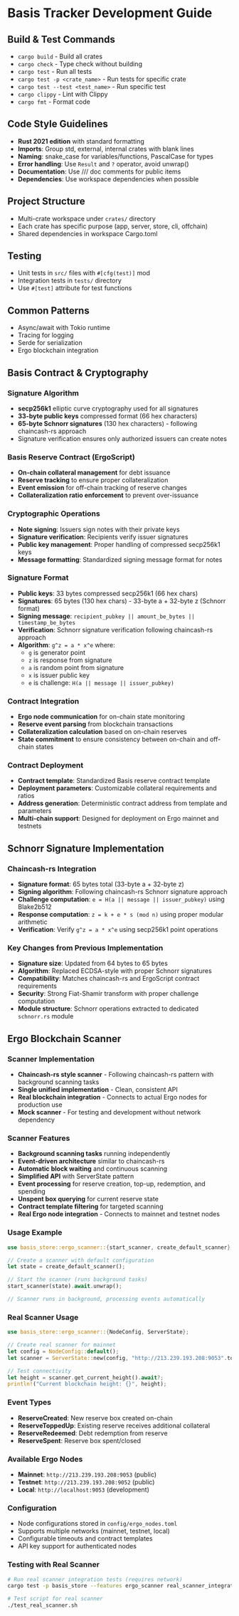 # Basis Tracker Development Guide

## Build & Test Commands
- `cargo build` - Build all crates
- `cargo check` - Type check without building
- `cargo test` - Run all tests
- `cargo test -p <crate_name>` - Run tests for specific crate
- `cargo test --test <test_name>` - Run specific test
- `cargo clippy` - Lint with Clippy
- `cargo fmt` - Format code

## Code Style Guidelines
- **Rust 2021 edition** with standard formatting
- **Imports**: Group std, external, internal crates with blank lines
- **Naming**: snake_case for variables/functions, PascalCase for types
- **Error handling**: Use `Result` and `?` operator, avoid unwrap()
- **Documentation**: Use /// doc comments for public items
- **Dependencies**: Use workspace dependencies when possible

## Project Structure
- Multi-crate workspace under `crates/` directory
- Each crate has specific purpose (app, server, store, cli, offchain)
- Shared dependencies in workspace Cargo.toml

## Testing
- Unit tests in `src/` files with `#[cfg(test)]` mod
- Integration tests in `tests/` directory
- Use `#[test]` attribute for test functions

## Common Patterns
- Async/await with Tokio runtime
- Tracing for logging
- Serde for serialization
- Ergo blockchain integration

## Basis Contract & Cryptography

### Signature Algorithm
- **secp256k1** elliptic curve cryptography used for all signatures
- **33-byte public keys** compressed format (66 hex characters)
- **65-byte Schnorr signatures** (130 hex characters) - following chaincash-rs approach
- Signature verification ensures only authorized issuers can create notes

### Basis Reserve Contract (ErgoScript)
- **On-chain collateral management** for debt issuance
- **Reserve tracking** to ensure proper collateralization
- **Event emission** for off-chain tracking of reserve changes
- **Collateralization ratio enforcement** to prevent over-issuance

### Cryptographic Operations
- **Note signing**: Issuers sign notes with their private keys
- **Signature verification**: Recipients verify issuer signatures
- **Public key management**: Proper handling of compressed secp256k1 keys
- **Message formatting**: Standardized signing message format for notes

### Signature Format
- **Public keys**: 33 bytes compressed secp256k1 (66 hex chars)
- **Signatures**: 65 bytes (130 hex chars) - 33-byte a + 32-byte z (Schnorr format)
- **Signing message**: `recipient_pubkey || amount_be_bytes || timestamp_be_bytes`
- **Verification**: Schnorr signature verification following chaincash-rs approach
- **Algorithm**: `g^z = a * x^e` where:
  - `g` is generator point
  - `z` is response from signature
  - `a` is random point from signature
  - `x` is issuer public key
  - `e` is challenge: `H(a || message || issuer_pubkey)`

### Contract Integration
- **Ergo node communication** for on-chain state monitoring
- **Reserve event parsing** from blockchain transactions
- **Collateralization calculation** based on on-chain reserves
- **State commitment** to ensure consistency between on-chain and off-chain states

### Contract Deployment
- **Contract template**: Standardized Basis reserve contract template
- **Deployment parameters**: Customizable collateral requirements and ratios
- **Address generation**: Deterministic contract address from template and parameters
- **Multi-chain support**: Designed for deployment on Ergo mainnet and testnets

## Schnorr Signature Implementation

### Chaincash-rs Integration
- **Signature format**: 65 bytes total (33-byte a + 32-byte z)
- **Signing algorithm**: Following chaincash-rs Schnorr signature approach
- **Challenge computation**: `e = H(a || message || issuer_pubkey)` using Blake2b512
- **Response computation**: `z = k + e * s (mod n)` using proper modular arithmetic
- **Verification**: Verify `g^z = a * x^e` using secp256k1 point operations

### Key Changes from Previous Implementation
- **Signature size**: Updated from 64 bytes to 65 bytes
- **Algorithm**: Replaced ECDSA-style with proper Schnorr signatures
- **Compatibility**: Matches chaincash-rs and ErgoScript contract requirements
- **Security**: Strong Fiat-Shamir transform with proper challenge computation
- **Module structure**: Schnorr operations extracted to dedicated `schnorr.rs` module

## Ergo Blockchain Scanner

### Scanner Implementation
- **Chaincash-rs style scanner** - Following chaincash-rs pattern with background scanning tasks
- **Single unified implementation** - Clean, consistent API
- **Real blockchain integration** - Connects to actual Ergo nodes for production use
- **Mock scanner** - For testing and development without network dependency

### Scanner Features
- **Background scanning tasks** running independently
- **Event-driven architecture** similar to chaincash-rs
- **Automatic block waiting** and continuous scanning
- **Simplified API** with ServerState pattern
- **Event processing** for reserve creation, top-up, redemption, and spending
- **Unspent box querying** for current reserve state
- **Contract template filtering** for targeted scanning
- **Real Ergo node integration** - Connects to mainnet and testnet nodes

### Usage Example
```rust
use basis_store::ergo_scanner::{start_scanner, create_default_scanner};

// Create a scanner with default configuration
let state = create_default_scanner();

// Start the scanner (runs background tasks)
start_scanner(state).await.unwrap();

// Scanner runs in background, processing events automatically
```

### Real Scanner Usage
```rust
use basis_store::ergo_scanner::{NodeConfig, ServerState};

// Create real scanner for mainnet
let config = NodeConfig::default();
let scanner = ServerState::new(config, "http://213.239.193.208:9053".to_string());

// Test connectivity
let height = scanner.get_current_height().await?;
println!("Current blockchain height: {}", height);
```

### Event Types
- **ReserveCreated**: New reserve box created on-chain
- **ReserveToppedUp**: Existing reserve receives additional collateral
- **ReserveRedeemed**: Debt redemption from reserve
- **ReserveSpent**: Reserve box spent/closed

### Available Ergo Nodes
- **Mainnet**: `http://213.239.193.208:9053` (public)
- **Testnet**: `http://213.239.193.208:9052` (public)
- **Local**: `http://localhost:9053` (development)

### Configuration
- Node configurations stored in `config/ergo_nodes.toml`
- Supports multiple networks (mainnet, testnet, local)
- Configurable timeouts and contract templates
- API key support for authenticated nodes

### Testing with Real Scanner
```bash
# Run real scanner integration tests (requires network)
cargo test -p basis_store --features ergo_scanner real_scanner_integration_tests -- --ignored

# Test script for real scanner
./test_real_scanner.sh
```